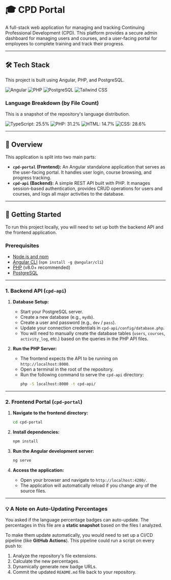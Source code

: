 # 🎓 CPD Portal 

A full-stack web application for managing and tracking Continuing Professional Development (CPD). This platform provides a secure admin dashboard for managing users and courses, and a user-facing portal for employees to complete training and track their progress.

---

## 🛠 Tech Stack

This project is built using Angular, PHP, and PostgreSQL.

![Angular](https://img.shields.io/badge/Angular-DD0031?style=for-the-badge&logo=angular&logoColor=white)
![PHP](https://img.shields.io/badge/PHP-777BB4?style=for-the-badge&logo=php&logoColor=white)
![PostgreSQL](https://img.shields.io/badge/PostgreSQL-4169E1?style=for-the-badge&logo=postgresql&logoColor=white)
![Tailwind CSS](https://img.shields.io/badge/Tailwind_CSS-06B6D4?style=for-the-badge&logo=tailwindcss&logoColor=white)

### Language Breakdown (by File Count)

This is a snapshot of the repository's language distribution.

![TypeScript: 25.5%](https://img.shields.io/badge/TypeScript-33%25-3178C6?style=flat&logo=typescript&logoColor=white)
![PHP: 31.2%](https://img.shields.io/badge/PHP-24%25-777BB4?style=flat&logo=php&logoColor=white)
![HTML: 14.7%](https://img.shields.io/badge/HTML-22%25-E34F26?style=flat&logo=html5&logoColor=white)
![CSS: 28.6%](https://img.shields.io/badge/CSS-20%25-1572B6?style=flat&logo=css3&logoColor=white)

---

## 🚀 Overview

This application is split into two main parts:

* **`cpd-portal` (Frontend):** An Angular standalone application that serves as the user-facing portal. It handles user login, course browsing, and progress tracking.
* **`cpd-api` (Backend):** A simple REST API built with PHP. It manages session-based authentication, provides CRUD operations for users and courses, and logs all major activities to the database.

---

## 🏁 Getting Started

To run this project locally, you will need to set up both the backend API and the frontend application.

### Prerequisites

* [Node.js and npm](https://nodejs.org/)
* [Angular CLI](https://angular.dev/tools/cli) (`npm install -g @angular/cli`)
* [PHP](https://www.php.net/downloads) (v8.0+ recommended)
* [PostgreSQL](https://www.postgresql.org/download/)

---

### 1. Backend API (`cpd-api`)

1.  **Database Setup:**
    * Start your PostgreSQL server.
    * Create a new database (e.g., `mydb`).
    * Create a user and password (e.g., `dev` / `pass`).
    * Update your connection credentials in `cpd-api/config/database.php`.
    * You will need to manually create the database tables (`users`, `courses`, `activity_log`, etc.) based on the queries in the PHP API files.

2.  **Run the PHP Server:**
    * The frontend expects the API to be running on `http://localhost:8000`.
    * Open a terminal in the root of the repository.
    * Run the following command to serve the `cpd-api` directory:
        ```bash
        php -S localhost:8000 -t cpd-api/
        ```

---

### 2. Frontend Portal (`cpd-portal`)

1.  **Navigate to the frontend directory:**
    ```bash
    cd cpd-portal
    ```

2.  **Install dependencies:**
    ```bash
    npm install
    ```

3.  **Run the Angular development server:**
    ```bash
    ng serve
    ```

4.  **Access the application:**
    * Open your browser and navigate to `http://localhost:4200/`.
    * The application will automatically reload if you change any of the source files.

---

### 💡 A Note on Auto-Updating Percentages

You asked if the language percentage badges can auto-update. The percentages in this file are a **static snapshot** based on the files I analyzed.

To make them update automatically, you would need to set up a CI/CD pipeline (like **GitHub Actions**). This pipeline could run a script on every push to:
1.  Analyze the repository's file extensions.
2.  Calculate the new percentages.
3.  Dynamically generate new badge URLs.
4.  Commit the updated `README.md` file back to your repository.

